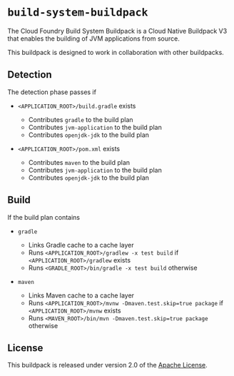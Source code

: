 # `build-system-buildpack`
The Cloud Foundry Build System Buildpack is a Cloud Native Buildpack V3 that enables the building of JVM applications from source.

This buildpack is designed to work in collaboration with other buildpacks.

## Detection
The detection phase passes if

* `<APPLICATION_ROOT>/build.gradle` exists
  * Contributes `gradle` to the build plan
  * Contributes `jvm-application` to the build plan
  * Contributes `openjdk-jdk` to the build plan

* `<APPLICATION_ROOT>/pom.xml` exists
  * Contributes `maven` to the build plan
  * Contributes `jvm-application` to the build plan
  * Contributes `openjdk-jdk` to the build plan

## Build
If the build plan contains

* `gradle`
  * Links Gradle cache to a cache layer
  * Runs `<APPLICATION_ROOT>/gradlew -x test build` if `<APPLICATION_ROOT>/gradlew` exists
  * Runs `<GRADLE_ROOT>/bin/gradle -x test build` otherwise

* `maven`
  * Links Maven cache to a cache layer
  * Runs `<APPLICATION_ROOT>/mvnw -Dmaven.test.skip=true package` if `<APPLICATION_ROOT>/mvnw` exists
  * Runs `<MAVEN_ROOT>/bin/mvn -Dmaven.test.skip=true package` otherwise

## License
This buildpack is released under version 2.0 of the [Apache License][a].

[a]: http://www.apache.org/licenses/LICENSE-2.0

